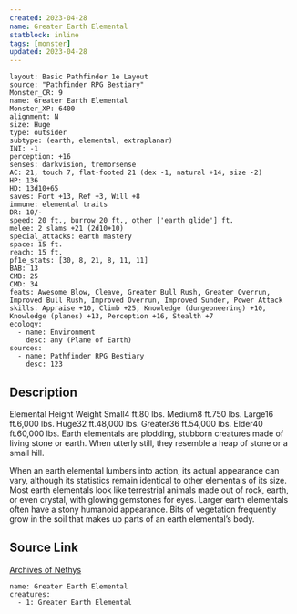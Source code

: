 ```yaml
---
created: 2023-04-28
name: Greater Earth Elemental
statblock: inline
tags: [monster]
updated: 2023-04-28
---
```

```statblock
layout: Basic Pathfinder 1e Layout
source: "Pathfinder RPG Bestiary"
Monster_CR: 9
name: Greater Earth Elemental
Monster_XP: 6400
alignment: N
size: Huge
type: outsider
subtype: (earth, elemental, extraplanar)
INI: -1
perception: +16
senses: darkvision, tremorsense
AC: 21, touch 7, flat-footed 21 (dex -1, natural +14, size -2)
HP: 136
HD: 13d10+65
saves: Fort +13, Ref +3, Will +8
immune: elemental traits
DR: 10/-
speed: 20 ft., burrow 20 ft., other ['earth glide'] ft.
melee: 2 slams +21 (2d10+10)
special_attacks: earth mastery
space: 15 ft.
reach: 15 ft.
pf1e_stats: [30, 8, 21, 8, 11, 11]
BAB: 13
CMB: 25
CMD: 34
feats: Awesome Blow, Cleave, Greater Bull Rush, Greater Overrun, Improved Bull Rush, Improved Overrun, Improved Sunder, Power Attack
skills: Appraise +10, Climb +25, Knowledge (dungeoneering) +10, Knowledge (planes) +13, Perception +16, Stealth +7
ecology:
  - name: Environment
    desc: any (Plane of Earth)
sources:
  - name: Pathfinder RPG Bestiary
    desc: 123
```
## Description
Elemental Height Weight Small4 ft.80 lbs. Medium8 ft.750 lbs. Large16 ft.6,000 lbs. Huge32 ft.48,000 lbs. Greater36 ft.54,000 lbs. Elder40 ft.60,000 lbs.
 Earth elementals are plodding, stubborn creatures made of living stone or earth. When utterly still, they resemble a heap of stone or a small hill.

When an earth elemental lumbers into action, its actual appearance can vary, although its statistics remain identical to other elementals of its size. Most earth elementals look like terrestrial animals made out of rock, earth, or even crystal, with glowing gemstones for eyes. Larger earth elementals often have a stony humanoid appearance. Bits of vegetation frequently grow in the soil that makes up parts of an earth elemental’s body.
## Source Link
[Archives of Nethys](https://aonprd.com/MonsterDisplay.aspx?ItemName=Greater%20Earth%20Elemental)
```encounter-table
name: Greater Earth Elemental
creatures:
  - 1: Greater Earth Elemental
```
